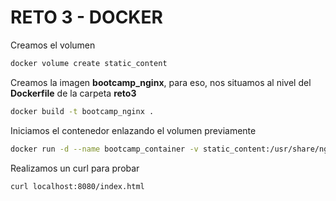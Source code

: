 # RETO 3 - DOCKER

Creamos el volumen 
```bash
docker volume create static_content
```

Creamos la imagen **bootcamp_nginx**, para eso, nos situamos al nivel del **Dockerfile** de la carpeta **reto3**
```bash
docker build -t bootcamp_nginx .
```

Iniciamos el contenedor enlazando el volumen previamente
```bash
docker run -d --name bootcamp_container -v static_content:/usr/share/nginx/html -p 8080:80 bootcamp_nginx 
```

Realizamos un curl para probar
```bash
curl localhost:8080/index.html
```